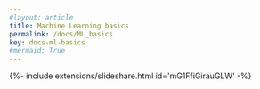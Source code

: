 ```yaml
---
#layout: article
title: Machine Learning basics
permalink: /docs/ML_basics
key: docs-ml-basics
#mermaid: True
---
```





<div>{%- include extensions/slideshare.html id='mG1FfiGirauGLW' -%}</div>
